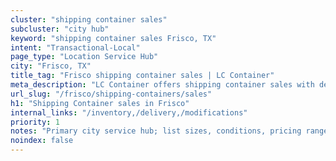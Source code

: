 ```yaml
---
cluster: "shipping container sales"
subcluster: "city hub"
keyword: "shipping container sales Frisco, TX"
intent: "Transactional-Local"
page_type: "Location Service Hub"
city: "Frisco, TX"
title_tag: "Frisco shipping container sales | LC Container"
meta_description: "LC Container offers shipping container sales with delivery in Frisco, TX. Local. Fast quotes. Since 2003."
url_slug: "/frisco/shipping-containers/sales"
h1: "Shipping Container sales in Frisco"
internal_links: "/inventory,/delivery,/modifications"
priority: 1
notes: "Primary city service hub; list sizes, conditions, pricing ranges, photos, testimonials."
noindex: false
---
```


<!-- TODO: Add unique city/inventory copy, images, and internal links here. -->
